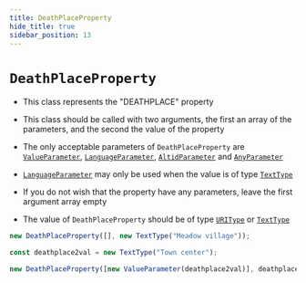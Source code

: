 ```yaml
---
title: DeathPlaceProperty
hide_title: true
sidebar_position: 13
---
```


# `DeathPlaceProperty`

- This class represents the "DEATHPLACE" property

- This class should be called with two arguments, the first an array of the parameters, and the second the value of the property

- The only acceptable parameters of `DeathPlaceProperty` are [`ValueParameter`](/documentation/parameters/valueparameter), [`LanguageParameter`](/documentation/parameters/languageparameter), [`AltidParameter`](/documentation/parameters/altidparameter) and [`AnyParameter`](/documentation/parameters/anyparameter)

- [`LanguageParameter`](/documentation/parameters/languageparameter) may only be used when the value is of type [`TextType`](/documentation/values/texttype-and-textlisttype)

- If you do not wish that the property have any parameters, leave the first argument array empty

- The value of `DeathPlaceProperty` should be of type [`URIType`](/documentation/values/uritype) or [`TextType`](/documentation/values/texttype-and-textlisttype)

```js
new DeathPlaceProperty([], new TextType("Meadow village"));

const deathplace2val = new TextType("Town center");

new DeathPlaceProperty([new ValueParameter(deathplace2val)], deathplace2val);
```
